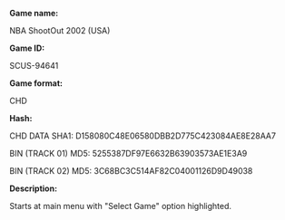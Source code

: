 **Game name:**

NBA ShootOut 2002 (USA)

**Game ID:**

SCUS-94641

**Game format:**

CHD

**Hash:**

CHD DATA SHA1: D158080C48E06580DBB2D775C423084AE8E28AA7

BIN (TRACK 01) MD5: 5255387DF97E6632B63903573AE1E3A9

BIN (TRACK 02) MD5: 3C68BC3C514AF82C04001126D9D49038

**Description:**

Starts at main menu with "Select Game" option highlighted.